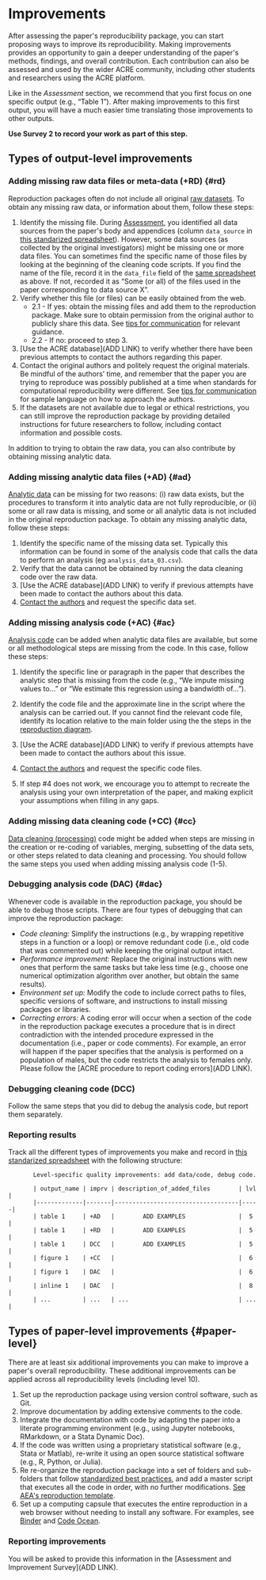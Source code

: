 # Improvements   
After assessing the paper's reproducibility package, you can start proposing ways to improve its reproducibility. Making improvements provides an opportunity to gain a deeper understanding of the paper's methods, findings, and overall contribution. Each contribution can also be assessed and used by the wider ACRE community, including other students and researchers using the ACRE platform.

Like in the *Assessment* section, we recommend that you first focus on one specific output (e.g., “Table 1”). After making improvements to this first output, you will have a much easier time translating those improvements to other outputs.   

**Use Survey 2 to record your work as part of this step.**

## Types of output-level improvements

### Adding missing raw data files or meta-data (+RD) {#rd}

Reproduction packages often do not include all original [raw datasets](#describe-inputs). To obtain any missing raw data, or information about them, follow these steps:

1. Identify the missing file. During [Assessment](#assessment), you identified all data sources from the paper's body and appendices (column `data_source` in [this standarized spreadsheet](https://docs.google.com/spreadsheets/d/1LUIdVFH0OfR70C7z07TYeE-uWzKI_JIeWUMaYhqEKK0/edit#gid=0&range=A1)). However, some data sources (as collected by the original investigators) might be missing one or more data files. You can sometimes find the specific name of those files by looking at the beginning of the cleaning code scripts. If you find the name of the file, record it in the `data_file` field of the [same spreadsheet](https://docs.google.com/spreadsheets/d/1LUIdVFH0OfR70C7z07TYeE-uWzKI_JIeWUMaYhqEKK0/edit#gid=0&range=A1) as above. If not, recorded it as “Some (or all) of the files used in the paper corresponding to data source X”.      
2. Verify whether this file (or files) can be easily obtained from the web.   
      - 2.1 - If yes: obtain the missing files and add them to the reproduction package. Make sure to obtain permission from the original author to publicly share this data. See [tips for communication](#tips-for-communication) for relevant guidance.   
      - 2.2 - If no: proceed to step 3.   
3. [Use the ACRE database](ADD LINK) to verify whether there have been previous attempts to contact the authors regarding this paper.  
4. Contact the original authors and politely request the original materials. Be mindful of the authors’ time, and remember that the paper you are trying to reproduce was possibly published at a time when standards for computational reproducibility were different. See [tips for communication](#tips-for-communication) for sample language on how to approach the authors.  
5. If the datasets are not available due to legal or ethical restrictions, you can still improve the reproduction package by providing detailed instructions for future researchers to follow, including contact information and possible costs.

In addition to trying to obtain the raw data, you can also contribute by obtaining missing analytic data.   


### Adding missing analytic data files (+AD) {#ad}

[Analytic data](#describe-inputs) can be missing for two reasons: (i) raw data exists, but the procedures to transform it into analytic data are not fully reproducible, or (ii) some or all raw data is missing, and some or all analytic data is not included in the original reproduction package. To obtain any missing analytic data, follow these steps:

1. Identify the specific name of the missing data set. Typically this information can be found in some of the analysis code that calls the data to perform an analysis (eg `analysis_data_03.csv`).   
2. Verify that the data cannot be obtained by running the data cleaning code over the raw data.    
3. [Use the ACRE database](ADD LINK) to verify if previous attempts have been made to contact the authors about this data.    
4. [Contact the authors](#tips-for-communication) and request the specific data set.       

### Adding missing analysis code (+AC) {#ac}

[Analysis code](#describe-inputs) can be added when analytic data files are available, but some or all methodological steps are missing from the code. In this case, follow these steps:  

1. Identify the specific line or paragraph in the paper that describes the analytic step that is missing from the code (e.g., “We impute missing values to...” or “We estimate this regression using a bandwidth of...”).  

2. Identify the code file and the approximate line in the script where the analysis can be carried out. If you cannot find the relevant code file, identify its location relative to the main folder using the the steps in the [reproduction diagram](#diagram).   

3. [Use the ACRE database](ADD LINK) to verify if previous attempts have been made to contact the authors about this issue.     

4. [Contact the authors](#tips-for-communication) and request the specific code files.     

5. If step #4 does not work, we encourage you to attempt to recreate the analysis using your own interpretation of the paper, and making explicit your assumptions when filling in any gaps.   

### Adding missing data cleaning code (+CC) {#cc}  

[Data cleaning (processing)](#describe-inputs) code might be added when steps are missing in the creation or re-coding of variables, merging, subsetting of the data sets, or other steps related to data cleaning and processing. You should follow the same steps you used when adding missing analysis code (1-5).  

### Debugging analysis code (DAC) {#dac}

Whenever code is available in the reproduction package, you should be able to debug those scripts. There are four types of debugging that can improve the reproduction package:  

  - *Code cleaning:* Simplify the instructions (e.g., by wrapping repetitive steps in a function or a loop) or remove redundant code (i.e., old code that was commented out) while keeping the original output intact.  
  - *Performance improvement:* Replace the original instructions with new ones that perform the same tasks but take less time (e.g., choose one numerical optimization algorithm over another, but obtain the same results).    
  - *Environment set up:* Modify the code to include correct paths to files, specific versions of software, and instructions to install missing packages or libraries.    
  - *Correcting errors:* A coding error will occur when a section of the code in the reproduction package executes a procedure that is in direct contradiction with the intended procedure expressed in the documentation (i.e., paper or code comments). For example, an error will happen if the paper specifies that the analysis is performed on a population of males, but the code restricts the analysis to females only. Please follow the [ACRE procedure to report coding errors](ADD LINK).  


### Debugging cleaning code (DCC)

Follow the same steps that you did to debug the analysis code, but report them separately.  


### Reporting results    

Track all the different types of improvements you make and record in [this standarized spreadsheet](https://docs.google.com/spreadsheets/d/1LUIdVFH0OfR70C7z07TYeE-uWzKI_JIeWUMaYhqEKK0/edit#gid=0&range=A3) with the following structure:   

           Level-specific quality improvements: add data/code, debug code.

           | output_name | imprv | description_of_added_files        | lvl |
           |-------------|-------|-----------------------------------|-----|
           | table 1     | +AD   |        ADD EXAMPLES               |  5  |
           | table 1     | +RD   |        ADD EXAMPLES               |  5  |
           | table 1     | DCC   |        ADD EXAMPLES               |  5  |
           | figure 1    | +CC   |                                   |  6  |
           | figure 1    | DAC   |                                   |  6  |
           | inline 1    | DAC   |                                   |  8  |
           | ...         | ...   | ...                               | ... |  




##  Types of paper-level improvements {#paper-level}

There are at least  six additional improvements you can make to improve a paper's overall reproducibility. These additional improvements can be applied across all reproducibility levels (including level 10).    

1. Set up the reproduction package using version control software, such as Git.
2. Improve documentation by adding extensive comments to the code.
3. Integrate the documentation with code by adapting the paper into a literate programming environment (e.g., using Jupyter notebooks, RMarkdown, or a Stata Dynamic Doc).
4. If the code was written using a proprietary statistical software (e.g., Stata or Matlab), re-write it using an open source statistical software (e.g., R, Python, or Julia).
5. Re re-organize the reproduction package into a set of folders and sub-folders that follow [standardized best practices](https://www.projecttier.org/tier-protocol/specifications/#overview-of-the-documentation), and add a master script that executes all the code in order, with no further modifications. [See AEA's reproduction template](https://github.com/AEADataEditor/replication-template).  
6. Set up a computing capsule that executes the entire reproduction in a web browser without needing to install any software. For examples, see [Binder](https://mybinder.org/) and [Code Ocean](https://codeocean.com/).


### Reporting improvements  
You will be asked to provide this information in the [Assessment and Improvement Survey](ADD LINK).   
